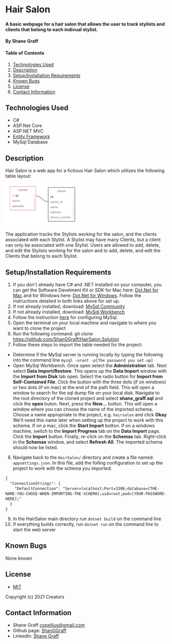 # Hair Salon

#### A basic webpage for a hair salon that allows the user to track stylists and clients that belong to each indivual stylist.

#### **By Shane Graff**

#### Table of Contents

1. [Technologies Used](#technologies)
2. [Description](#description)
3. [Setup/Installation Requirements](#setup)
4. [Known Bugs](#bugs)
5. [License](#license)
6. [Contact Information](#contact)

## Technologies Used <a id="technologies"></a>

* C#
* ASP.Net Core
* ASP.NET MVC
* [Entity Framework](https://docs.microsoft.com/en-us/aspnet/entity-framework)
* MySql Database

## Description <a id="description"></a>
Hair Salon is a web app for a fictious Hair Salon which utilizes the following table layout:

![](HairSalon/wwwroot/img/HairSalonSchema.jpg)

The application tracks the Stylists working for the salon, and the clients associated with each Stylist. A Stylist may have many Clients, but a client can only be associated with one Stylist. Users are allowed to add, delete, and edit the Stylists working for the salon and to add, delete, and edit the Clients that belong to each Stylist.

## Setup/Installation Requirements <a id="setup"></a>

1. If you don't already have C# and .NET installed on your computer, you can get the Software Develment Kit or SDK for Mac here: [Dot.Net for Mac](https://dotnet.microsoft.com/download/dotnet/thank-you/sdk-5.0.100-macos-x64-installer) and for Windows here: [Dot.Net for Windows](https://dotnet.microsoft.com/download/dotnet/thank-you/sdk-5.0). Follow the instructions detailed in both links above for set up.
2. If not already installed, download: [MySql Community](https://dev.mysql.com/downloads/mysql/)
3. If not already installed, download: [MySql Workbench](https://www.mysql.com/products/workbench/)
4. Follow the instruction [here](https://www.learnhowtoprogram.com/c-and-net-part-time-c-and-react-track/getting-started-with-c/installing-and-configuring-mysql) for configuring MySql. 
5. Open the terminal on your local machine and navigate to where you want to clone the project
6. Run the following command: git clone https://github.com/ShanGGraff/HairSalon.Solution
7. Follow these steps to import the table needed for the project:
* Determine if the MySql server is running locally by typing the following into the command line ```mysql -uroot -p[The password you set up]```
* Open MySql Workbench. Once open select the __Administration__ tab. Next select __Data Import/Restore__. This opens up the __Data Import__ window with the __Import from Disk__ tab open. Select the radio button for __Import from Self-Contained File__. Click the button with the three dots (if on windows) or two dots (if on mac) at the end of the path field. This will open a window to search for the sql dump file on your local disk. Navigate to the root directory of the cloned project and select __shane_graff.sql__ and click the __open__ buton. Next, press the __New...__ button. This will open a window where you can choose the name of the imported schema. Choose a name appropriate to the project, e.g. ```hairsalon``` and click __Okay__ We'll need this name later when setting up the project to work with this schema. If on a mac, click the __Start Import__ botton. If on a windows machine, switch to the __Import Progress__ tab on the __Data Import__ page. Click the __Import__ button. Finally, re-click on the __Schemas__ tab. Right-click in the __Schemas__ window, and select __Refresh All__. The imported schema should now be listed.
8. Navigate back to the ```HairSalon/``` directory and create a file named: ```appsettings.json```. In this file, add the folling configuration to set up the project to work with the schema you imported: 
```
{
  "ConnectionStrings": {
    "DefaultConnection": "Server=localhost;Port=3306;database=[THE-NAME-YOU-CHOSE-WHEN-IMPORTING-THE-SCHEMA];uid=root;pwd=[YOUR-PASSWORD-HERE];"
  }
}
```
9. In the HairSalon main directory run ```dotnet build``` on the command line
10. If everything builds correctly, run ```dotnet run``` on the command line to start the web server

## Known Bugs <a id="bugs"></a>
None known

## License
* [MIT](https://choosealicense.com/licenses/mit/)

Copyright (c) 2021 Creators 

## Contact Information <a id="contact"></a>

* Shane Graff <copellius@gmail.com>
* Github page: [ShanGGraff](https://github.com/ShanGGraff)
* LinkedIn: [Shane Graff](https://www.linkedin.com/in/shanegraff)
